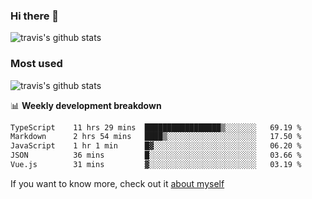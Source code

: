 ### Hi there 👋

<!--
**HondryTravis/HondryTravis** is a ✨ _special_ ✨ repository because its `README.md` (this file) appears on your GitHub profile.

Here are some ideas to get you started:

- 🔭 I’m currently working on ...
- 🌱 I’m currently learning ...
- 👯 I’m looking to collaborate on ...
- 🤔 I’m looking for help with ...
- 💬 Ask me about ...
- 📫 How to reach me: ...
- 😄 Pronouns: ...
- ⚡ Fun fact: ...
-->

![travis's github stats](https://github-readme-stats.vercel.app/api?username=HondryTravis&hide=stars)
### Most used
![travis's github stats](https://github-readme-stats.anuraghazra1.vercel.app/api/top-langs/?username=HondryTravis&layout=compact&hide_title=true)

📊 **Weekly development breakdown**

<!--START_SECTION:waka-->

```txt
TypeScript    11 hrs 29 mins  █████████████████▒░░░░░░░   69.19 %
Markdown      2 hrs 54 mins   ████▒░░░░░░░░░░░░░░░░░░░░   17.50 %
JavaScript    1 hr 1 min      █▓░░░░░░░░░░░░░░░░░░░░░░░   06.20 %
JSON          36 mins         █░░░░░░░░░░░░░░░░░░░░░░░░   03.66 %
Vue.js        31 mins         ▓░░░░░░░░░░░░░░░░░░░░░░░░   03.19 %
```

<!--END_SECTION:waka-->

If you want to know more, check out it [about myself](https://hondrytravis.github.io/)
